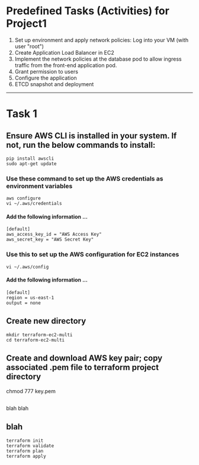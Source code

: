 # Predefined Tasks (Activities) for Project1
1. Set up environment and apply network policies: Log into your VM (with user "root")
2. Create Application Load Balancer in EC2
3. Implement the network policies at the database pod to allow ingress traffic from the front-end application pod.
4. Grant permission to users
5. Configure the application
6. ETCD snapshot and deployment
------------
# Task 1
## Ensure AWS CLI is installed in your system. If not, run the below commands to install:
```
pip install awscli
sudo apt-get update
```
### Use these command to set up the AWS credentials as environment variables
```
aws configure
vi ~/.aws/credentials
```
#### Add the following information ...
```
[default]
aws_access_key_id = "AWS Access Key"
aws_secret_key = "AWS Secret Key"
```
### Use this to set up the AWS configuration for EC2 instances
```
vi ~/.aws/config
```
#### Add the following information ...
```
[default]
region = us-east-1
output = none
```

## Create new directory 
```
mkdir terraform-ec2-multi
cd terraform-ec2-multi
```
## Create and download AWS key pair; copy associated .pem file to terraform project directory

chmod 777 key.pem
##
  
blah
blah
## blah
```
terraform init
terraform validate
terraform plan
terraform apply
```
